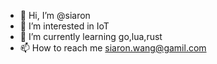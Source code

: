 - 👋 Hi, I’m @siaron
- 👀 I’m interested in IoT
- 🌱 I’m currently learning go,lua,rust
- 📫 How to reach me siaron.wang@gamil.com

<!---
siaron/siaron is a ✨ special ✨ repository because its `README.md` (this file) appears on your GitHub profile.
You can click the Preview link to take a look at your changes.
--->
